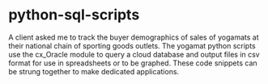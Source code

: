 # python-sql-scripts
A client asked me to track the buyer demographics of sales of yogamats at their national chain of sporting goods outlets.   The yogamat python scripts use the cx_Oracle module to query a cloud database and output files in csv format for use in spreadsheets or to be graphed.  These code snippets can be strung together to make dedicated applications.
